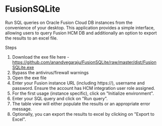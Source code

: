 # FusionSQLite
Run SQL queries on Oracle Fusion Cloud DB instances from the convenience of your desktop. This application provides a simple interface, allowing users to query Fusion HCM DB and additionally an option to export the results to an excel file.

Steps

1. Download the exe file here - https://github.com/anandvegaraju/FusionSQLite/raw/master/dist/FusionSQLite.exe
2. Bypass the antivirus/firewall warnings
3. Open the exe file
4. Enter your Fusion instance URL (including https://), username and password. Ensure the account has HCM integration user role assigned.
5. For the first usage (instance specific), click on "Initialize environment".
6. Enter your SQL query and click on "Run query".
7. The table view will either populate the results or an appropriate error message.
8. Optionally, you can export the results to excel by clicking on "Export to Excel".
